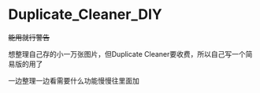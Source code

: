 # Duplicate_Cleaner_DIY

~~能用就行警告~~

想整理自己存的小一万张图片，但Duplicate Cleaner要收费，所以自己写一个简易版的用了

一边整理一边看需要什么功能慢慢往里面加

